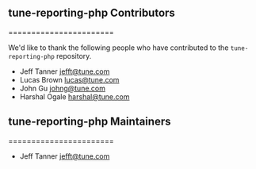 ## tune-reporting-php Contributors
=======================

We'd like to thank the following people who have contributed to the `tune-reporting-php` repository.

- Jeff Tanner <jefft@tune.com>
- Lucas Brown <lucas@tune.com>
- John Gu <johng@tune.com>
- Harshal Ogale <harshal@tune.com>

## tune-reporting-php Maintainers
=======================

- Jeff Tanner <jefft@tune.com>